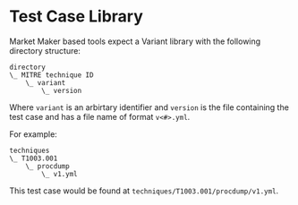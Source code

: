 # Test Case Library

Market Maker based tools expect a Variant library with the following directory structure:

```
directory
\_ MITRE technique ID
    \_ variant
        \_ version
```

Where `variant` is an arbirtary identifier and `version` is the file containing the test case and has a file name of format `v<#>.yml`.

For example:

```
techniques
\_ T1003.001
    \_ procdump
        \_ v1.yml
```

This test case would be found at `techniques/T1003.001/procdump/v1.yml`.

